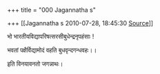 +++
title = "000 Jagannatha s"

+++
[[Jagannatha s	2010-07-28, 18:45:30 [Source](https://groups.google.com/g/bvparishat/c/bKQ8HxRi5Rc)]]





भो भारतीयविद्यापरिषत्सरसीबुधेन्द्रनृपहंसाः !



भवतां पक्षैर्विद्यामोदं वहति बुधवृन्दगन्धवहः।।



इति विनयावनतो जगन्नाथः।

